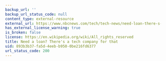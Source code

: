 ```yaml
---
backup_url: ''
backup_url_status_code: null
content_type: external-resource
external_url: https://www.nbcnews.com/tech/tech-news/need-loan-there-s-tech-company-n1079916
has_external_license_warning: true
is_broken: false
license: https://en.wikipedia.org/wiki/All_rights_reserved
title: Need a loan? There's a tech company for that
uid: 893b3b37-fa5d-4eeb-b950-0be216fd6377
url_status_code: 200
---
```


